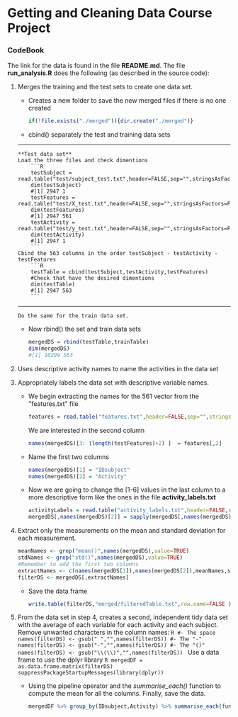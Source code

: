 # Getting and Cleaning Data Course Project

### CodeBook

The link for the data is found in the file **README.md**.
The file **run_analysis.R** does the following (as described in the source code):

1.	Merges the training and the test sets to create one data set.
	* Creates a new folder to save the new merged files if there is no one created
		```R
		if(!file.exists("./merged")){dir.create("./merged")}
		```
	* cbind() separately the test and training data sets
	
	---

		**Test data set**
		Load the three files and check dimentions
			```R
			testSubject = read.table("test/subject_test.txt",header=FALSE,sep="",stringsAsFactors=FALSE)
			dim(testSubject)
			#[1] 2947 1
			testFeatures = read.table("test/X_test.txt",header=FALSE,sep="",stringsAsFactors=FALSE)
			dim(testFeatures)
			#[1] 2947 561
			testActivity = read.table("test/y_test.txt",header=FALSE,sep="",stringsAsFactors=FALSE)
			dim(testActivity)
			#[1] 2947 1
			```
		Cbind the 563 columns in the order testSubject - testActivity - testFeatures
			```R
			testTable = cbind(testSubject,testActivity,testFeatures)
			#Check that have the desired dimentions
			dim(testTable)
			#[1] 2947 563 
			```

	---

		Do the same for the train data set. 
	* Now rbind() the set and train data sets
		```R 
		mergedDS = rbind(testTable,trainTable)
		dim(mergedDS)
		#[1] 10299 563 
		```
2. Uses descriptive activity names to name the activities in the data set

3. Appropriately labels the data set with descriptive variable names.

	* We begin extracting the names for the 561 vector from the "features.txt" file
		```R
		features = read.table("features.txt",header=FALSE,sep="",stringsAsFactors=FALSE)
		```
		We are interested in the second column
		```R
		names(mergedDS)[3: (length(testFeatures)+2) ]  = features[,2]
		```
	* Name the first two columns
		```R
		names(mergedDS)[1] = "IDsubject"
		names(mergedDS)[2] = "Activity"
		```
	* Now we are going to change the [1-6] values in the last column to a more descriptive form like the ones in the file **activity_labels.txt**
		```R
		activityLabels = read.table("activity_labels.txt",header=FALSE,sep="",stringsAsFactors=FALSE)
		mergedDS[,names(mergedDS)[2]] = sapply(mergedDS[,names(mergedDS)[2]],function(x) mergedDS[x,names(mergedDS)[2]] = activityLabels[x,2])
		```
4. Extract only the measurements on the mean and standard deviation for each measurement.
	```R
	meanNames <- grep("mean()",names(mergedDS),value=TRUE)
	stdNames <- grep("std()",names(mergedDS),value=TRUE)
	#Remember to add the first two columns
	extractNames <- c(names(mergedDS[1]),names(mergedDS[2]),meanNames,stdNames)
	filterDS <- mergedDS[,extractNames]
	```
	* Save the data frame
		```R
		write.table(filterDS,"merged/filteredTable.txt",row.name=FALSE )
		```
5. From the data set in step 4, creates a second, independent tidy data set with the average of each variable for each activity and each subject.
	Remove unwanted characters in the column names:
		```R
		#- The space
		names(filterDS) <- gsub(" ","",names(filterDS))
		#- The "-"
		names(filterDS) <- gsub("-","",names(filterDS))
		#- The "()"
		names(filterDS) <- gsub("\\(\\)","",names(filterDS))
		```
	Use a data frame to use the dplyr library
		```R
		mergedDF = as.data.frame.matrix(filterDS) 
		suppressPackageStartupMessages(library(dplyr))
		```
	* Using the pipeline operator and the *summarise_each()* function to compute the mean for all the columns. Finally, save the data.
		```R
		mergedDF %>% group_by(IDsubject,Activity) %>% summarise_each(funs(mean)) %>% write.table("merged/SummarizedTable.txt",row.name=FALSE ) 
		```



